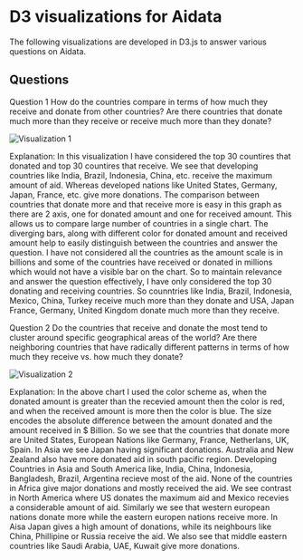 # D3 visualizations for Aidata

The following visualizations are developed in D3.js to answer various questions on Aidata.

## Questions

Question 1
How do the countries compare in terms of how much they receive and donate from other countries? Are there countries that donate much more than they receive or receive much more than they donate?

![Visualization 1](https://user-images.githubusercontent.com/40985431/65843741-4692a980-e301-11e9-8d03-e783479d55be.png)

Explanation: In this visualization I have considered the top 30 countires that donated and top 30 countires that receive. We see that developing countries like India, Brazil, Indonesia, China, etc. receive the maximum amount of aid. Whereas developed nations like United States, Germany, Japan, France, etc. give more donations. The comparison between countries that donate more and that receive more is easy in this graph as there are 2 axis, one for donated amount and one for received amount. This allows us to compare large number of countries in a single chart. The diverging bars, along with different color for donated amount and received amount help to easily distinguish between the countries and answer the
question. I have not considered all the countries as the amount scale is in billions and some of the countries have received or donated in millions which would not have a visible bar on the chart. So to maintain relevance and answer the question effectively, I have only considered the top 30 donating and receiving countries. So counntries like India, Brazil, Indonesia, Mexico, China, Turkey receive much more than they donate and USA, Japan France, Germany, United Kingdom donate much more than they receive.

Question 2
Do the countries that receive and donate the most tend to cluster around specific geographical areas of the world? Are there neighboring countries that have radically different patterns in terms of how much they receive vs. how much they donate?

![Visualization 2](https://user-images.githubusercontent.com/40985431/65848380-da6d7100-e313-11e9-9dc0-abca87d5872e.png)

Explanation: In the above chart I used the color scheme as, when the donated amount is greater than the recevied amount then the color is red, and when the
received amount is more then the color is blue. The size encodes the absolute difference between the amount donated and the amount received in $ Billion. So we see that the countries that donate more are United States, European Nations like Germany, France, Netherlans, UK, Spain. In Asia we see Japan having significant donations. Australia and New Zealand also have more donated aid in south pacific region. Developing Countries in Asia and South America like, India, China, Indonesia, Bangladesh, Brazil, Argentina recieve most of the aid. None of the countries in Africa give major donations and mostly received the aid. We see contrast in North America where US donates the maximum aid and Mexico recevies a considerable amount of aid. Similarly we see that western european nations donate more while the eastern europen nations receive more. In Aisa Japan gives a high amount of donations, while its neighbours like China, Phillipine or Russia receive the aid. We also see that middle eastern countries like Saudi Arabia, UAE, Kuwait give more donations.
